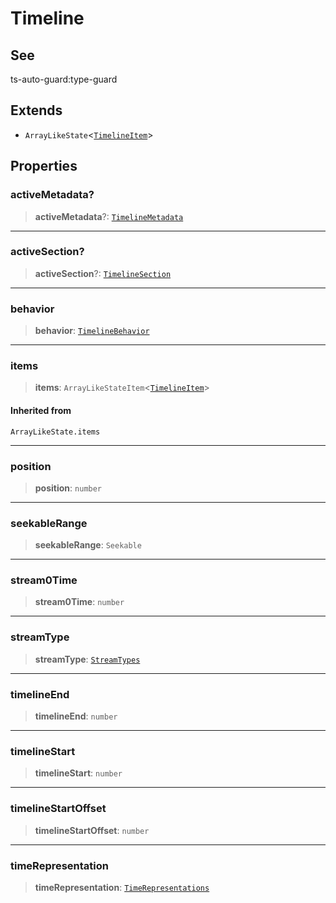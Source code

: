 # Timeline

## See

ts-auto-guard:type-guard

## Extends

- `ArrayLikeState`<[`TimelineItem`](reference/interfaces/TimelineItem.md)>

## Properties

### activeMetadata?

> **activeMetadata**?: [`TimelineMetadata`](reference/interfaces/TimelineMetadata.md)

***

### activeSection?

> **activeSection**?: [`TimelineSection`](reference/interfaces/TimelineSection.md)

***

### behavior

> **behavior**: [`TimelineBehavior`](reference/interfaces/TimelineBehavior.md)

***

### items

> **items**: `ArrayLikeStateItem`<[`TimelineItem`](reference/interfaces/TimelineItem.md)>

#### Inherited from

`ArrayLikeState.items`

***

### position

> **position**: `number`

***

### seekableRange

> **seekableRange**: `Seekable`

***

### stream0Time

> **stream0Time**: `number`

***

### streamType

> **streamType**: [`StreamTypes`](reference/enumerations/StreamTypes.md)

***

### timelineEnd

> **timelineEnd**: `number`

***

### timelineStart

> **timelineStart**: `number`

***

### timelineStartOffset

> **timelineStartOffset**: `number`

***

### timeRepresentation

> **timeRepresentation**: [`TimeRepresentations`](reference/enumerations/TimeRepresentations.md)
